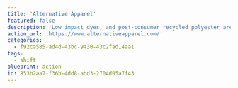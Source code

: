 ```yaml
---
title: 'Alternative Apparel'
featured: false
description: 'Low impact dyes, and post-consumer recycled polyester are used with Fair Labor Association guidelines.'
action_url: 'https://www.alternativeapparel.com/'
categories:
  - f92ca585-ad4d-43bc-9430-43c2fad14aa1
tags:
  - shift
blueprint: action
id: 853b2aa7-f36b-4dd8-abd3-2704d05a7f43
---
```

